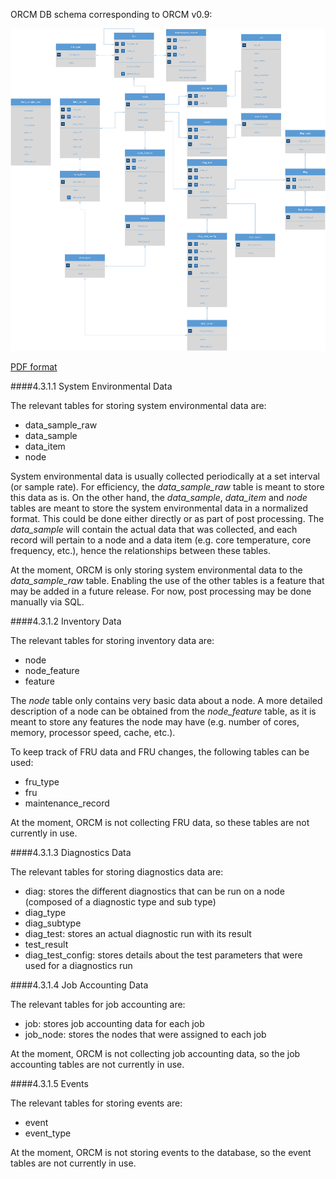 ORCM DB schema corresponding to ORCM v0.9:

![ORCM DB Schema](4-Developer-Guide/4.3-ORCM-DB-Schema/ORCM-DB-ER-diagram-ORCMv0.9_DBv2.0.png)

[PDF format](https://github.com/orcmteam/gemeter/wiki/4-Developer-Guide/4.3-ORCM-DB-Schema/ORCM-DB-ER-diagram-ORCMv0.9_DBv2.0.pdf)

####4.3.1.1 System Environmental Data

The relevant tables for storing system environmental data are:

* data_sample_raw
* data_sample
* data_item
* node

System environmental data is usually collected periodically at a set interval (or sample rate).  For efficiency, the _data_sample_raw_ table is meant to store this data as is.  On the other hand, the _data_sample_, _data_item_ and _node_ tables are meant to store the system environmental data in a normalized format.  This could be done either directly or as part of post processing.  The _data_sample_ will contain the actual data that was collected, and each record will pertain to a node and a data item (e.g. core temperature, core frequency, etc.), hence the relationships between these tables.

At the moment, ORCM is only storing system environmental data to the _data_sample_raw_ table.  Enabling the use of the other tables is a feature that may be added in a future release.  For now, post processing may be done manually via SQL.

####4.3.1.2 Inventory Data

The relevant tables for storing inventory data are:

* node
* node_feature
* feature

The _node_ table only contains very basic data about a node.  A more detailed description of a node can be obtained from the _node_feature_ table, as it is meant to store any features the node may have (e.g. number of cores, memory, processor speed, cache, etc.).

To keep track of FRU data and FRU changes, the following tables can be used:

* fru_type
* fru
* maintenance_record

At the moment, ORCM is not collecting FRU data, so these tables are not currently in use.

####4.3.1.3 Diagnostics Data

The relevant tables for storing diagnostics data are:

* diag: stores the different diagnostics that can be run on a node (composed of a diagnostic type and sub type)
* diag_type
* diag_subtype
* diag_test: stores an actual diagnostic run with its result
* test_result
* diag_test_config: stores details about the test parameters that were used for a diagnostics run

####4.3.1.4 Job Accounting Data

The relevant tables for job accounting are:

* job: stores job accounting data for each job
* job_node: stores the nodes that were assigned to each job

At the moment, ORCM is not collecting job accounting data, so the job accounting tables are not currently in use.

####4.3.1.5 Events

The relevant tables for storing events are:

* event
* event_type

At the moment, ORCM is not storing events to the database, so the event tables are not currently in use.
